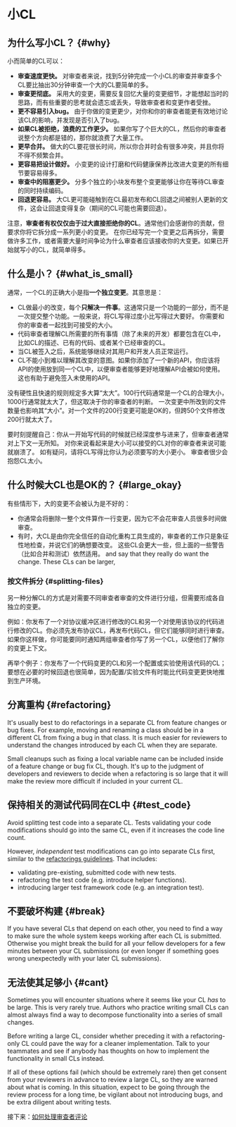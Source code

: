 # 小CL



## 为什么写小CL？ {#why}

小而简单的CL可以：

-   **审查速度更快。** 对审查者来说，找到5分钟完成一个小CL的审查并审查多个CL要比抽出30分钟审查一个大的CL要简单的多。
-   **审查更彻底。** 采用大的变更，需要反复回忆大量的变更细节，才能想起当时的思路，而有些重要的思考就会遗忘或丢失，导致审查者和变更作者受挫。
-   **更不容易引入bug。** 由于你做的变更更少，对你和你的审查者能更有效地讨论该CL的影响，并发现是否引入了bug。
-   **如果CL被拒绝，浪费的工作更少。** 如果你写了个巨大的CL，然后你的审查者说整个方向都是错的，那你就浪费了大量工作。
-   **更早合并。** 做大的CL要花很长时间，所以你合并时会有很多冲突，并且你将不得不频繁合并。
-   **更容易把设计做好。** 小变更的设计打磨和代码健康保养比改进大变更的所有细节要容易得多。
-   **审查中的阻塞更少。** 分多个独立的小块发布整个变更能够让你在等待CL审查的同时持续编码。
-   **回退更容易。** 大CL更可能碰触到在CL最初发布和CL回退之间被别人更新的文件，这会让回退变得复杂（期间的CL可能也需要回退）。

注意，**审查者有权仅仅由于过大直接拒绝你的CL**。通常他们会感谢你的贡献，但要求你将它拆分成一系列更小的变更。
在你已经写完一个变更之后再拆分，需要做许多工作，或者需要大量时间争论为什么审查者应该接收你的大变更。如果已开始就写小的CL，就简单得多。

## 什么是小？ {#what_is_small}

通常，一个CL的正确大小是指**一个独立变更**。其意思是：

-   CL做最小的改变，每个**只解决一件事**。这通常只是一个功能的一部分，而不是一次提交整个功能。一般来说，将CL写得过度小比写得过大要好。
    你需要和你的审查者一起找到可接受的大小。
-   代码审查者理解CL所需要的所有事情（除了未来的开发）都要包含在CL中，比如CL的描述、已有的代码、或者某个已经审查的CL。
-   当CL被签入之后，系统能够继续对其用户和开发人员正常运行。
-   CL不能小到难以理解其改变的意图。如果你添加了一个新的API，你应该将API的使用放到同一个CL中，以便审查者能够更好地理解API会被如何使用。
    这也有助于避免签入未使用的API。

没有硬性且快速的规则规定多大算“太大”。100行代码通常是一个CL的合理大小，1000行通常就太大了，但这取决于你的审查者的判断。
一次变更中所改到的文件数量也影响其“大小”。对一个文件的200行变更可能是OK的，但跨50个文件修改200行就太大了。

要时刻提醒自己：你从一开始写代码的时候就已经深度参与进来了，但审查者通常对上下文一无所知。
对你来说看起来是大小可以接受的CL对你的审查者来说可能就崩溃了。
如有疑问，请将CL写得比你认为必须要写的大小更小。
审查者很少会抱怨CL太小。

## 什么时候大CL也是OK的？ {#large_okay}

有些情形下，大的变更不会被认为是不好的：

-   你通常会将删除一整个文件算作一行变更，因为它不会花审查人员很多时间做审查。
-   有时，大CL是由你完全信任的自动化重构工具生成的，审查者的工作只是象征性地检查，并说它们的确想要改变。
    这些CL会更大一些，但上面的一些警告（比如合并和测试）依然适用。
    and say that they really do want the change. These CLs can be larger,

### 按文件拆分 {#splitting-files}

另一种分解CL的方式是对需要不同审查者审查的文件进行分组，但需要形成各自独立的变更。

例如：你发布了一个对协议缓冲区进行修改的CL和另一个对使用该协议的代码进行修改的CL。你必须先发布协议CL，再发布代码CL，但它们能够同时进行审查。
如果你这样做，你可能要同时通知两组审查者你写了另一个CL，以便他们了解你的变更上下文。


再举个例子：你发布了一个代码变更的CL和另一个配置或实验使用该代码的CL；要想在必要的时候回退也很简单，因为配置/实验文件有时能比代码变更更快地推到生产环境。

## 分离重构 {#refactoring}

It's usually best to do refactorings in a separate CL from feature changes or
bug fixes. For example, moving and renaming a class should be in a different CL
from fixing a bug in that class. It is much easier for reviewers to understand
the changes introduced by each CL when they are separate.

Small cleanups such as fixing a local variable name can be included inside of a
feature change or bug fix CL, though. It's up to the judgment of developers and
reviewers to decide when a refactoring is so large that it will make the review
more difficult if included in your current CL.

## 保持相关的测试代码同在CL中 {#test_code}

Avoid splitting test code into a separate CL. Tests validating your code
modifications should go into the same CL, even if it increases the code line
count.

However, <i>independent</i> test modifications can go into separate CLs first,
similar to the [refactorings guidelines](#refactoring). That includes:

*   validating pre-existing, submitted code with new tests.
*   refactoring the test code (e.g. introduce helper functions).
*   introducing larger test framework code (e.g. an integration test).

## 不要破坏构建 {#break}

If you have several CLs that depend on each other, you need to find a way to
make sure the whole system keeps working after each CL is submitted. Otherwise
you might break the build for all your fellow developers for a few minutes
between your CL submissions (or even longer if something goes wrong unexpectedly
with your later CL submissions).

## 无法使其足够小 {#cant}

Sometimes you will encounter situations where it seems like your CL *has* to be
large. This is very rarely true. Authors who practice writing small CLs can
almost always find a way to decompose functionality into a series of small
changes.

Before writing a large CL, consider whether preceding it with a refactoring-only
CL could pave the way for a cleaner implementation. Talk to your teammates and
see if anybody has thoughts on how to implement the functionality in small CLs
instead.

If all of these options fail (which should be extremely rare) then get consent
from your reviewers in advance to review a large CL, so they are warned about
what is coming. In this situation, expect to be going through the review process
for a long time, be vigilant about not introducing bugs, and be extra diligent
about writing tests.

接下来：[如何处理审查者评论](handling-comments.md)

